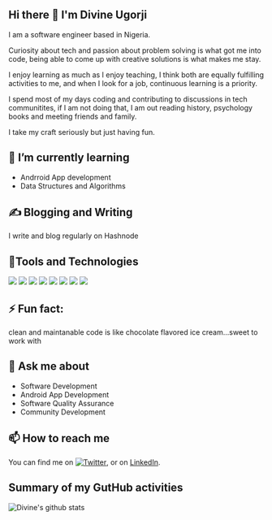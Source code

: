 ## Hi there 👋 I'm Divine Ugorji


I am a software engineer based in Nigeria.

Curiosity about tech and passion about problem solving is what got me into code, 
being able to come up with creative solutions is what makes me stay.

I enjoy learning as much as I enjoy teaching, I think both are equally fulfilling activities to me, 
and when I look for a job, continuous learning is a priority.

I spend most of my days coding and contributing to discussions in tech communitites, 
if I am not doing that, I am out reading history, psychology books and meeting friends and family.

I take my craft seriously but just having fun.

## 🌱 I’m currently learning
- Andrroid App development
- Data Structures and Algorithms

## ✍️ Blogging and Writing
I write and blog regularly on Hashnode


## 🔧Tools and Technologies

![](https://img.shields.io/badge/OS-Linux-informational?style=flat&logo=data:image/svg%2bxml;base64,<BASE64_DATA>)
![](https://img.shields.io/badge/OS-Android-informational?style=flat&logo=data:image/svg%2bxml;base64,<BASE64_DATA>)
![](https://img.shields.io/badge/Code-Java-informational?style=flat&logo=data:image/svg%2bxml;base64,<BASE64_DATA>)
![](https://img.shields.io/badge/Code-Kotlin-informational?style=flat&logo=data:image/svg%2bxml;base64,<BASE64_DATA>)
![](https://img.shields.io/badge/SVN-Git-informational?style=flat&logo=data:image/svg%2bxml;base64,<BASE64_DATA>)
![](https://img.shields.io/badge/Tool-GoogleAnalytics-informational?style=flat&logo=data:image/svg%2bxml;base64,<BASE64_DATA>)
![](https://img.shields.io/badge/Tool-jSon-informational?style=flat&logo=data:image/svg%2bxml;base64,<BASE64_DATA>)
![](https://img.shields.io/badge/Database-SQLite-informational?style=flat&logo=data:image/svg%2bxml;base64,<BASE64_DATA>)


## ⚡ Fun fact: 
clean and maintanable code is like chocolate flavored ice cream...sweet to work with

## 💬 Ask me about
- Software Development
- Android App Development
- Software Quality Assurance
- Community Development

## 📫 How to reach me

You can find me on [![Twitter][1.2]][1], or on [LinkedIn](www.linkedin.com/in/divine-ugorji
).

<!-- Icons -->

[1.2]: http://i.imgur.com/wWzX9uB.png (twitter icon without padding)
[2.2]: https://raw.githubusercontent.com/codesuperstarr/codesuperstarr/master/linkedin-3-16.png (LinkedIn icon without padding)

<!-- Links to your social media accounts -->

[1]: https://twitter.com/codeSuperstarr
[2]: https://www.linkedin.com/in/divine-ugorji

## Summary of my GutHub activities

![Divine's github stats](https://github-readme-stats.vercel.app/api?username=codesuperstarr&show_icons=true&theme=radical)


<!--
**codesuperstarr/codesuperstarr** is a ✨ _special_ ✨ repository because its `README.md` (this file) appears on your GitHub profile.

Here are some ideas to get you started:
🔭 I’m currently working on


Android development, Algorithm and data structures
- 👯 I’m looking to collaborate on ...
Open Source projects
Android Apps 
- 🤔 I’m looking for help with ...


- 😄 Pronouns: ...
- 
-->
